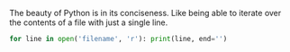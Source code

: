 The beauty of Python is in its conciseness. Like being able to iterate over
the contents of a file with just a single line.

``` python
for line in open('filename', 'r'): print(line, end='')
```
